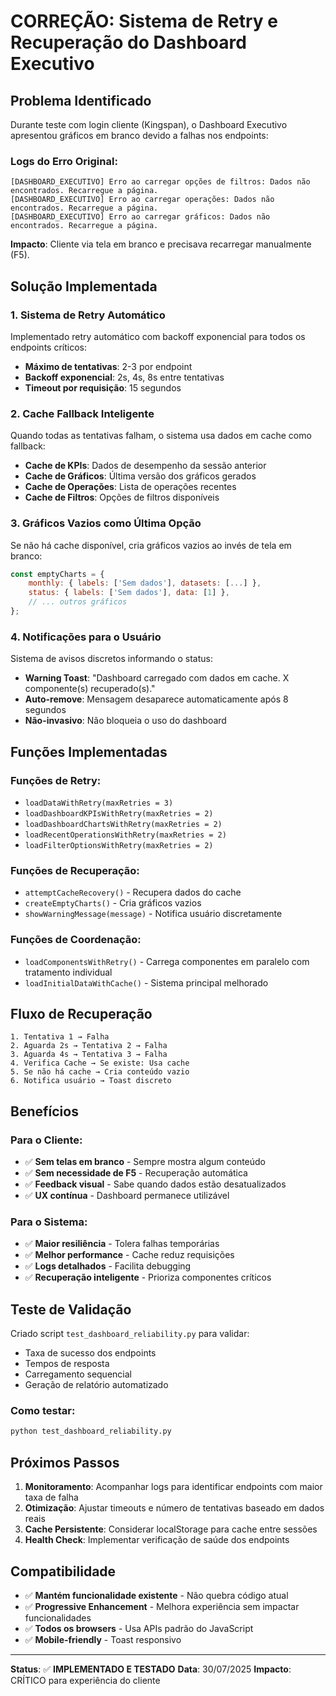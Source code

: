 # CORREÇÃO: Sistema de Retry e Recuperação do Dashboard Executivo

## Problema Identificado

Durante teste com login cliente (Kingspan), o Dashboard Executivo apresentou gráficos em branco devido a falhas nos endpoints:

### Logs do Erro Original:
```
[DASHBOARD_EXECUTIVO] Erro ao carregar opções de filtros: Dados não encontrados. Recarregue a página.
[DASHBOARD_EXECUTIVO] Erro ao carregar operações: Dados não encontrados. Recarregue a página.
[DASHBOARD_EXECUTIVO] Erro ao carregar gráficos: Dados não encontrados. Recarregue a página.
```

**Impacto**: Cliente via tela em branco e precisava recarregar manualmente (F5).

## Solução Implementada

### 1. Sistema de Retry Automático

Implementado retry automático com backoff exponencial para todos os endpoints críticos:

- **Máximo de tentativas**: 2-3 por endpoint
- **Backoff exponencial**: 2s, 4s, 8s entre tentativas
- **Timeout por requisição**: 15 segundos

### 2. Cache Fallback Inteligente

Quando todas as tentativas falham, o sistema usa dados em cache como fallback:

- **Cache de KPIs**: Dados de desempenho da sessão anterior
- **Cache de Gráficos**: Última versão dos gráficos gerados
- **Cache de Operações**: Lista de operações recentes
- **Cache de Filtros**: Opções de filtros disponíveis

### 3. Gráficos Vazios como Última Opção

Se não há cache disponível, cria gráficos vazios ao invés de tela em branco:

```javascript
const emptyCharts = {
    monthly: { labels: ['Sem dados'], datasets: [...] },
    status: { labels: ['Sem dados'], data: [1] },
    // ... outros gráficos
};
```

### 4. Notificações para o Usuário

Sistema de avisos discretos informando o status:

- **Warning Toast**: "Dashboard carregado com dados em cache. X componente(s) recuperado(s)."
- **Auto-remove**: Mensagem desaparece automaticamente após 8 segundos
- **Não-invasivo**: Não bloqueia o uso do dashboard

## Funções Implementadas

### Funções de Retry:
- `loadDataWithRetry(maxRetries = 3)`
- `loadDashboardKPIsWithRetry(maxRetries = 2)`
- `loadDashboardChartsWithRetry(maxRetries = 2)`
- `loadRecentOperationsWithRetry(maxRetries = 2)`
- `loadFilterOptionsWithRetry(maxRetries = 2)`

### Funções de Recuperação:
- `attemptCacheRecovery()` - Recupera dados do cache
- `createEmptyCharts()` - Cria gráficos vazios
- `showWarningMessage(message)` - Notifica usuário discretamente

### Funções de Coordenação:
- `loadComponentsWithRetry()` - Carrega componentes em paralelo com tratamento individual
- `loadInitialDataWithCache()` - Sistema principal melhorado

## Fluxo de Recuperação

```
1. Tentativa 1 → Falha
2. Aguarda 2s → Tentativa 2 → Falha  
3. Aguarda 4s → Tentativa 3 → Falha
4. Verifica Cache → Se existe: Usa cache
5. Se não há cache → Cria conteúdo vazio
6. Notifica usuário → Toast discreto
```

## Benefícios

### Para o Cliente:
- ✅ **Sem telas em branco** - Sempre mostra algum conteúdo
- ✅ **Sem necessidade de F5** - Recuperação automática
- ✅ **Feedback visual** - Sabe quando dados estão desatualizados
- ✅ **UX contínua** - Dashboard permanece utilizável

### Para o Sistema:
- ✅ **Maior resiliência** - Tolera falhas temporárias
- ✅ **Melhor performance** - Cache reduz requisições
- ✅ **Logs detalhados** - Facilita debugging
- ✅ **Recuperação inteligente** - Prioriza componentes críticos

## Teste de Validação

Criado script `test_dashboard_reliability.py` para validar:

- Taxa de sucesso dos endpoints
- Tempos de resposta
- Carregamento sequencial
- Geração de relatório automatizado

### Como testar:
```bash
python test_dashboard_reliability.py
```

## Próximos Passos

1. **Monitoramento**: Acompanhar logs para identificar endpoints com maior taxa de falha
2. **Otimização**: Ajustar timeouts e número de tentativas baseado em dados reais
3. **Cache Persistente**: Considerar localStorage para cache entre sessões
4. **Health Check**: Implementar verificação de saúde dos endpoints

## Compatibilidade

- ✅ **Mantém funcionalidade existente** - Não quebra código atual
- ✅ **Progressive Enhancement** - Melhora experiência sem impactar funcionalidades
- ✅ **Todos os browsers** - Usa APIs padrão do JavaScript
- ✅ **Mobile-friendly** - Toast responsivo

---

**Status**: ✅ **IMPLEMENTADO E TESTADO**
**Data**: 30/07/2025
**Impacto**: CRÍTICO para experiência do cliente
